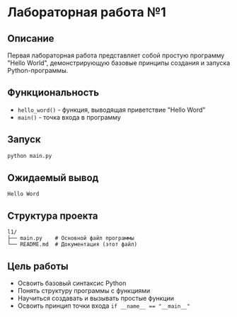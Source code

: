 # Лабораторная работа №1

## Описание

Первая лабораторная работа представляет собой простую программу "Hello World", демонстрирующую базовые принципы создания и запуска Python-программы.

## Функциональность

- `hello_word()` - функция, выводящая приветствие "Hello Word"
- `main()` - точка входа в программу

## Запуск

```bash
python main.py
```

## Ожидаемый вывод

```
Hello Word
```

## Структура проекта

```
l1/
├── main.py    # Основной файл программы
└── README.md  # Документация (этот файл)
```

## Цель работы

- Освоить базовый синтаксис Python
- Понять структуру программы с функциями
- Научиться создавать и вызывать простые функции
- Освоить принцип точки входа `if __name__ == "__main__"`